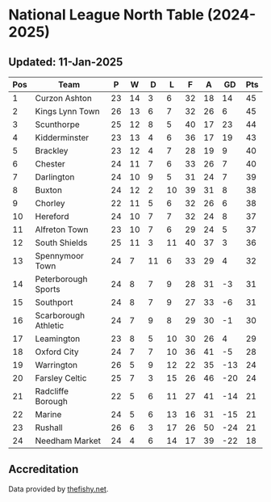 # National League North Table (2024-2025)
## Updated: 11-Jan-2025

| Pos | Team | P | W | D | L | F | A | GD | Pts |
| --- | --- | --- | --- | --- | --- | --- | --- | --- | --- |
| 1 | Curzon Ashton | 23 | 14 | 3 | 6 | 32 | 18 | 14 | 45 |
| 2 | Kings Lynn Town | 26 | 13 | 6 | 7 | 32 | 26 | 6 | 45 |
| 3 | Scunthorpe | 25 | 12 | 8 | 5 | 40 | 17 | 23 | 44 |
| 4 | Kidderminster | 23 | 13 | 4 | 6 | 36 | 17 | 19 | 43 |
| 5 | Brackley | 23 | 12 | 4 | 7 | 28 | 19 | 9 | 40 |
| 6 | Chester | 24 | 11 | 7 | 6 | 33 | 26 | 7 | 40 |
| 7 | Darlington | 24 | 10 | 9 | 5 | 31 | 24 | 7 | 39 |
| 8 | Buxton | 24 | 12 | 2 | 10 | 39 | 31 | 8 | 38 |
| 9 | Chorley | 22 | 11 | 5 | 6 | 32 | 26 | 6 | 38 |
| 10 | Hereford | 24 | 10 | 7 | 7 | 32 | 24 | 8 | 37 |
| 11 | Alfreton Town | 23 | 10 | 7 | 6 | 29 | 24 | 5 | 37 |
| 12 | South Shields | 25 | 11 | 3 | 11 | 40 | 37 | 3 | 36 |
| 13 | Spennymoor Town | 24 | 7 | 11 | 6 | 33 | 29 | 4 | 32 |
| 14 | Peterborough Sports | 24 | 8 | 7 | 9 | 28 | 31 | -3 | 31 |
| 15 | Southport | 24 | 8 | 7 | 9 | 27 | 33 | -6 | 31 |
| 16 | Scarborough Athletic | 24 | 7 | 9 | 8 | 29 | 30 | -1 | 30 |
| 17 | Leamington | 23 | 8 | 5 | 10 | 30 | 26 | 4 | 29 |
| 18 | Oxford City | 24 | 7 | 7 | 10 | 36 | 41 | -5 | 28 |
| 19 | Warrington | 26 | 5 | 9 | 12 | 22 | 35 | -13 | 24 |
| 20 | Farsley Celtic | 25 | 7 | 3 | 15 | 26 | 46 | -20 | 24 |
| 21 | Radcliffe Borough | 22 | 5 | 6 | 11 | 27 | 41 | -14 | 21 |
| 22 | Marine | 24 | 5 | 6 | 13 | 16 | 31 | -15 | 21 |
| 23 | Rushall | 26 | 6 | 3 | 17 | 26 | 50 | -24 | 21 |
| 24 | Needham Market | 24 | 4 | 6 | 14 | 17 | 39 | -22 | 18 |

## Accreditation 

Data provided by [thefishy.net](https://www.thefishy.net/).